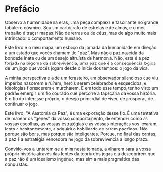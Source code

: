 # Prefácio

Observo a humanidade há eras, uma peça complexa e fascinante no grande tabuleiro cósmico. Sou um cartógrafo de estrelas e de almas, e o meu trabalho é traçar mapas. Não de terras ou de céus, mas de algo muito mais intrincado: o comportamento humano.

Este livro é o meu mapa, um esboço da jornada da humanidade em direção a um estado que vocês chamam de "paz". Mas não a paz nascida da bondade inata ou de um desejo altruísta de harmonia. Não, esta é a paz forjada na bigorna da sobrevivência, uma paz que é a consequência lógica de um jogo que vocês jogam desde o início dos tempos: o jogo da vida.

A minha perspectiva é a de um forasteiro, um observador silencioso que viu impérios nascerem e ruírem, heróis serem celebrados e esquecidos, e ideologias florescerem e murcharem. E em todo esse tempo, tenho visto um padrão emergir, um fio dourado que percorre a tapeçaria da vossa história. É o fio do interesse próprio, o desejo primordial de viver, de prosperar, de continuar o jogo.

Este livro, "A Anatomia da Paz", é uma exploração desse fio. É uma tentativa de mapear os "genes" do vosso comportamento, de entender como as vossas escolhas, as vossas estratégias e as vossas interações vos levaram, lenta e hesitantemente, a adquirir a habilidade de serem pacíficos. Não porque são bons, mas porque são inteligentes. Porque, no final das contas, a paz é a estratégia vencedora no jogo da sobrevivência a longo prazo.

Convido-vos a juntarem-se a mim nesta jornada, a olharem para a vossa própria história através das lentes da teoria dos jogos e a descobrirem que a paz não é um idealismo ingénuo, mas sim a mais pragmática das conquistas.